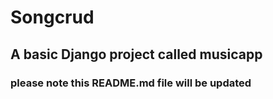 # Songcrud

## A basic Django project called musicapp 


### please note this README.md file will be updated
